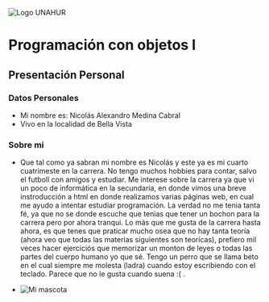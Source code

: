 ![Logo UNAHUR](./UNAHUR.png)

# Programación con objetos I
## Presentación Personal

### Datos Personales
- Mi nombre es: Nicolás Alexandro Medina Cabral
- Vivo en la localidad de Bella Vista


### Sobre mi
- Que tal como ya sabran mi nombre es Nicolás y este ya es mi cuarto cuatrimeste en la carrera. No tengo muchos hobbies para contar, salvo el futboll con amigos y estudiar. Me interese sobre la carrera ya que vi un poco de informática en la secundaria, en donde vimos una breve instroducción a html en donde realizamos varias páginas web, en cual me ayudo a intentar estudiar programación. La verdad no me tenia tanta fé, ya que no se donde escuche que tenias que tener un bochon para la carrera pero por ahora tranqui. Lo más que me gusta de la carrera hasta ahora, es que tenes que praticar mucho osea que no hay tanta teoría (ahora veo que todas las materias siguientes son teorícas), prefiero mil veces hacer ejerciciós que memorizar un monton de leyes o todas las partes del cuerpo humano yo que sé. Tengo un perro que se llama beto en el cual siempre me molesta (ladra) cuando estoy escribiendo con el teclado. Parece que no le gusta cuando suena :( .

- ![Mi mascota](./Beto.png)
